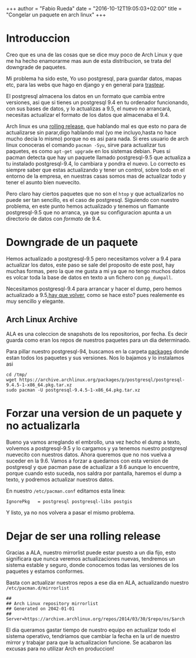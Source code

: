 +++
author = "Fabio Rueda"
date = "2016-10-12T19:05:03+02:00"
title = "Congelar un paquete en arch linux"
+++

# Introduccion
Creo que es una de las cosas que se dice muy poco de Arch Linux y que me ha hecho enamorarme mas aun de esta distribucion, se trata del downgrade de paquetes.

Mi problema ha sido este, Yo uso postgresql, para guardar datos, mapas etc, para las webs que hago en django y en general para [trastear](https://www.depesz.com/).

El postgresql almacena los datos en un formato que cambia entre versiones, asi que si tienes un postgresql 9.4 en tu ordenador funcionando, con sus bases de datos, y lo actualizas a 9.5, el nuevo no arrancará, necesitas actualizar el formato de los datos que almacenaba el 9.4.

Arch linux es una [rolling release](https://en.wikipedia.org/wiki/Rolling_release), que hablando mal es que esto no para de actualizarse sin parar,digo hablando mal (yo me incluyo,hasta no hace mucho decia lo mismo) porque no es asi para nada. Si eres usuario de arch linux conoceras el comando `pacman -Syu`, sirve para actualizar tus paquetes, es como `apt-get upgrade` en los sistemas debian. Pues si pacman detecta que hay un paquete llamado postgresql-9.5 que actualiza a tu instalado postgresql-9.4, lo cambiara y pondra el nuevo. Lo correcto es siempre saber que estas actualizando y tener un control, sobre todo en el entorno de la empresa, en nuestras casas somos mas de actualizar todo y tener el asunto bien nuevecito.

Pero claro hay ciertos paquetes que no son el `htop` y que actualizarlos no puede ser tan sencillo, es el caso de postgresql. Siguiendo con nuestro problema, en este punto hemos actualizado y tenemos un flamante postgresql-9.5 que no arranca, ya que su configuracion apunta a un directorio de datos con _formato_ de 9.4.

# Downgrade de un paquete
Hemos actualizado a postgresql-9.5 pero necesitamos volver a 9.4 para actualizar los datos, este paso se sale del proposito de este post, hay muchas formas, pero la que me gusta a mi ya que no tengo muchos datos es volcar toda la base de datos en texto a un fichero con `pg_dumpall`.

Necesitamos postgresql-9.4 para arrancar y hacer el dump, pero hemos actualizado a 9.5,[hay que volver](https://wiki.archlinux.org/index.php/Downgrading_packages), como se hace esto? pues realemente es muy sencillo y elegante.

## Arch Linux Archive
ALA es una coleccion de snapshots de los repositorios, por fecha. Es decir guarda como eran los repos de nuestros paquetes para un dia determinado.

Para pillar nuestro postgresql-94, buscamos en la carpeta [packages](https://archive.archlinux.org/packages) donde estan todos los paquetes y sus versiones. Nos lo bajamos y lo instalamos asi
```
cd /tmp/
wget https://archive.archlinux.org/packages/p/postgresql/postgresql-9.4.5-1-x86_64.pkg.tar.xz
sudo pacman -U postgresql-9.4.5-1-x86_64.pkg.tar.xz
```


# Forzar una version de un paquete y no actualizarla
Bueno ya vamos arreglando el embrollo, una vez hecho el dump a texto, volvemos a postgresql-9.5 y lo cargamos y ya tenemos nuestro postgresql nuevecito con nuestros datos. Ahora queremos que no nos vuelva a suceder en la 9.6. Vamos a forzar a quedarnos con esta version de postgresql y que pacman pase de actualizar a 9.6 aunque lo encuentre, porque cuando esto suceda, nos saldra por pantalla, haremos el dump a texto, y podremos actualizar nuestros datos.

En nuestro `/etc/pacman.conf` editamos esta linea:

```
IgnorePkg   = postgresql postgresql-libs postgis
```

Y listo, ya no nos volvera a pasar el mismo problema.


# Dejar de ser una rolling release
Gracias a ALA, nuestro mirrorlist puede estar puesto a un dia fijo, esto significara que nunca veremos actualizaciones nuevas, tendremos un sistema estable y seguro, donde conocemos todas las versiones de los paquetes y estamos conformes.

Basta con actualizar nuestros repos a ese dia en ALA, actualizando nuestro `/etc/pacman.d/mirrorlist`

```
##
## Arch Linux repository mirrorlist
## Generated on 2042-01-01
##
Server=https://archive.archlinux.org/repos/2014/03/30/$repo/os/$arch
```

 El dia queramos gastar tiempo de nuestro equipo en actualizar todo el sistema operativo, tendriamos que cambiar la fecha en la url de nuestro mirror y trabajar para que la actualizacion funcione. Se acabaron las excusas para no utilizar Arch en produccion!

